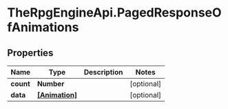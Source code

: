 # TheRpgEngineApi.PagedResponseOfAnimations

## Properties

Name | Type | Description | Notes
------------ | ------------- | ------------- | -------------
**count** | **Number** |  | [optional] 
**data** | [**[Animation]**](Animation.md) |  | [optional] 


